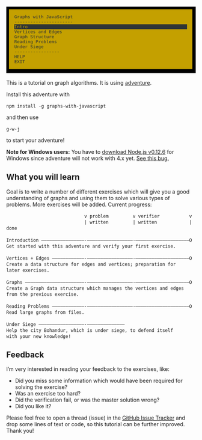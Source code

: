![Adventure Menu](files/Menu.png)

This is a tutorial on graph algorithms. It is using [adventure](https://www.npmjs.com/package/adventure).

Install this adventure with

    npm install -g graphs-with-javascript

and then use

    g-w-j

to start your adventure!

**Note for Windows users:** You have to [download Node.js v0.12.6](http://nodejs.org/dist/v0.12.6/node-v0.12.6-x86.msi)
for Windows since adventure will not work with 4.x yet. [See this bug.](https://github.com/nodeschool/discussions/issues/1448)

## What you will learn

Goal is to write a number of different exercises which will give you a good understanding of graphs and using them
to solve various types of problems. More exercises will be added. Current progress:

                                 v problem         v verifier           v
                                 | written         | written            | done
                                 
    Introduction ————————————————·—————————————————·————————————————————O
    Get started with this adventure and verify your first exercise.
    
    Vertices + Edges ————————————·—————————————————·————————————————————O
    Create a data structure for edges and vertices; preparation for
    later exercises.
    
    Graphs ——————————————————————·—————————————————·————————————————————O
    Create a Graph data structure which manages the vertices and edges
    from the previous exercise.
    
    Reading Problems ————————————·—————————————————·————————————————————O
    Read large graphs from files.
    
    Under Siege —————————————————·——————————————
    Help the city Bohandur, which is under siege, to defend itself 
    with your new knowledge!


## Feedback

I’m very interested in reading your feedback to the exercises, like:

* Did you miss some information which would have been required for solving the exercise?
* Was an exercise too hard?
* Did the verification fail, or was the master solution wrong?
* Did you like it?

Please feel free to open a thread (issue) in the [GitHub Issue Tracker](https://github.com/Granjow/graphs-with-javascript/issues)
and drop some lines of text or code, so this tutorial can be further improved. Thank you!